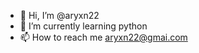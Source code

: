 - 👋 Hi, I’m @aryxn22
- 🌱 I’m currently learning python
- 📫 How to reach me aryxn22@gmai.com

<!---
aryxn22/aryxn22 is a ✨ special ✨ repository because its `README.md` (this file) appears on your GitHub profile.
You can click the Preview link to take a look at your changes.
--->
